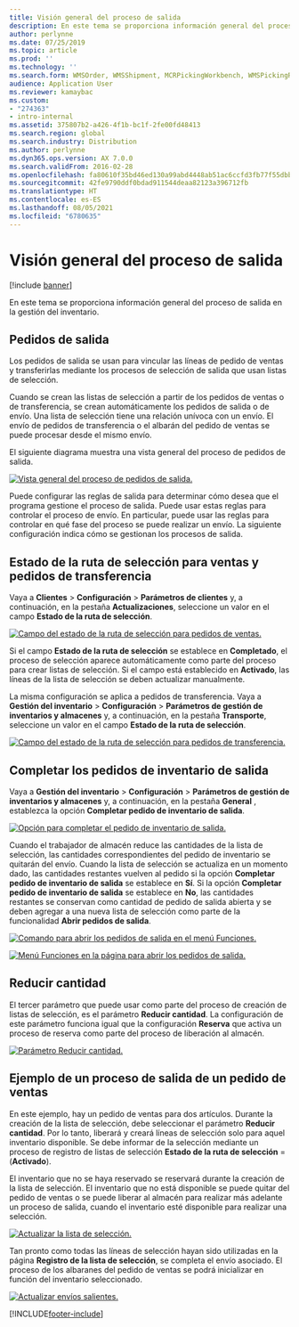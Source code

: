 ```yaml
---
title: Visión general del proceso de salida
description: En este tema se proporciona información general del proceso de salida en la gestión del inventario.
author: perlynne
ms.date: 07/25/2019
ms.topic: article
ms.prod: ''
ms.technology: ''
ms.search.form: WMSOrder, WMSShipment, MCRPickingWorkbench, WMSPickingRegistration, CustomFilterGroup
audience: Application User
ms.reviewer: kamaybac
ms.custom:
- "274363"
- intro-internal
ms.assetid: 375807b2-a426-4f1b-bc1f-2fe00fd48413
ms.search.region: global
ms.search.industry: Distribution
ms.author: perlynne
ms.dyn365.ops.version: AX 7.0.0
ms.search.validFrom: 2016-02-28
ms.openlocfilehash: fa80610f35bd46ed130a99abd4448ab51ac6ccfd3fb77f55dbbab0cd1734446d
ms.sourcegitcommit: 42fe9790ddf0bdad911544deaa82123a396712fb
ms.translationtype: HT
ms.contentlocale: es-ES
ms.lasthandoff: 08/05/2021
ms.locfileid: "6780635"
---
```

# <a name="outbound-process-overview"></a>Visión general del proceso de salida

[!include [banner](../includes/banner.md)]

En este tema se proporciona información general del proceso de salida en la gestión del inventario.

## <a name="output-orders"></a>Pedidos de salida

Los pedidos de salida se usan para vincular las líneas de pedido de ventas y transferirlas mediante los procesos de selección de salida que usan listas de selección.

Cuando se crean las listas de selección a partir de los pedidos de ventas o de transferencia, se crean automáticamente los pedidos de salida o de envío. Una lista de selección tiene una relación unívoca con un envío. El envío de pedidos de transferencia o el albarán del pedido de ventas se puede procesar desde el mismo envío. 

El siguiente diagrama muestra una vista general del proceso de pedidos de salida. 

[![Vista general del proceso de pedidos de salida.](./media/outbound-order.png)](./media/outbound-order.png)

Puede configurar las reglas de salida para determinar cómo desea que el programa gestione el proceso de salida. Puede usar estas reglas para controlar el proceso de envío. En particular, puede usar las reglas para controlar en qué fase del proceso se puede realizar un envío. La siguiente configuración indica cómo se gestionan los procesos de salida.

## <a name="picking-route-status-for-sales-and-transfer-orders"></a>Estado de la ruta de selección para ventas y pedidos de transferencia 

Vaya a **Clientes** \> **Configuración** \> **Parámetros de clientes** y, a continuación, en la pestaña **Actualizaciones**, seleccione un valor en el campo **Estado de la ruta de selección**.

[![Campo del estado de la ruta de selección para pedidos de ventas.](./media/picking-route-status-sales-order.png)](./media/picking-route-status-sales-order.png)

Si el campo **Estado de la ruta de selección** se establece en **Completado**, el proceso de selección aparece automáticamente como parte del proceso para crear listas de selección. Si el campo está establecido en **Activado**, las líneas de la lista de selección se deben actualizar manualmente.

La misma configuración se aplica a pedidos de transferencia. Vaya a **Gestión del inventario** \> **Configuración** \> **Parámetros de gestión de inventarios y almacenes** y, a continuación, en la pestaña **Transporte**, seleccione un valor en el campo **Estado de la ruta de selección**.

[![Campo del estado de la ruta de selección para pedidos de transferencia.](./media/picking-route-status-transfer-order.png)](./media/picking-route-status-transfer-order.png)

## <a name="end-output-inventory-orders"></a>Completar los pedidos de inventario de salida

Vaya a **Gestión del inventario** \> **Configuración** \> **Parámetros de gestión de inventarios y almacenes** y, a continuación, en la pestaña **General** , establezca la opción **Completar pedido de inventario de salida**.

[![Opción para completar el pedido de inventario de salida.](./media//end-output-inventory-order.png)](./media//end-output-inventory-order.png)

Cuando el trabajador de almacén reduce las cantidades de la lista de selección, las cantidades correspondientes del pedido de inventario se quitarán del envío. Cuando la lista de selección se actualiza en un momento dado, las cantidades restantes vuelven al pedido si la opción **Completar pedido de inventario de salida** se establece en **Sí**. Si la opción **Completar pedido de inventario de salida** se establece en **No**, las cantidades restantes se conservan como cantidad de pedido de salida abierta y se deben agregar a una nueva lista de selección como parte de la funcionalidad **Abrir pedidos de salida**. 

[![Comando para abrir los pedidos de salida en el menú Funciones.](./media/open-output-order.png)](./media/open-output-order.png)

[![Menú Funciones en la página para abrir los pedidos de salida.](./media/open-output-order-function.png)](./media/open-output-order-function.png)

## <a name="reduce-quantity"></a>Reducir cantidad

El tercer parámetro que puede usar como parte del proceso de creación de listas de selección, es el parámetro **Reducir cantidad**. La configuración de este parámetro funciona igual que la configuración **Reserva** que activa un proceso de reserva como parte del proceso de liberación al almacén.

[![Parámetro Reducir cantidad.](./media/reduce-quantity.png)](./media/reduce-quantity.png)

## <a name="example-of-an-outbound-process-for-a-sales-order"></a>Ejemplo de un proceso de salida de un pedido de ventas

En este ejemplo, hay un pedido de ventas para dos artículos. Durante la creación de la lista de selección, debe seleccionar el parámetro **Reducir cantidad**. Por lo tanto, liberará y creará líneas de selección solo para aquel inventario disponible. Se debe informar de la selección mediante un proceso de registro de listas de selección **Estado de la ruta de selección** = (**Activado**).

El inventario que no se haya reservado se reservará durante la creación de la lista de selección. El inventario que no está disponible se puede quitar del pedido de ventas o se puede liberar al almacén para realizar más adelante un proceso de salida, cuando el inventario esté disponible para realizar una selección.

[![Actualizar la lista de selección.](./media/update-picking-list.png)](./media/update-picking-list.png)

Tan pronto como todas las líneas de selección hayan sido utilizadas en la página **Registro de la lista de selección**, se completa el envío asociado. El proceso de los albaranes del pedido de ventas se podrá inicializar en función del inventario seleccionado.

[![Actualizar envíos salientes.](./media/outbound-shipments.png)](./media/outbound-shipments.png)


[!INCLUDE[footer-include](../../includes/footer-banner.md)]